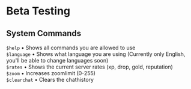 # Beta Testing

## System Commands

`$help` • Shows all commands you are allowed to use <br>
`$language` • Shows what language you are using (Currently only English, you'll be able to change languages soon)<br>
`$rates` • Shows the current server rates (xp, drop, gold, reputation)<br>
`$zoom` • Increases zoomlimit (0-255)<br>
`$clearchat` • Clears the chathistory<br>
